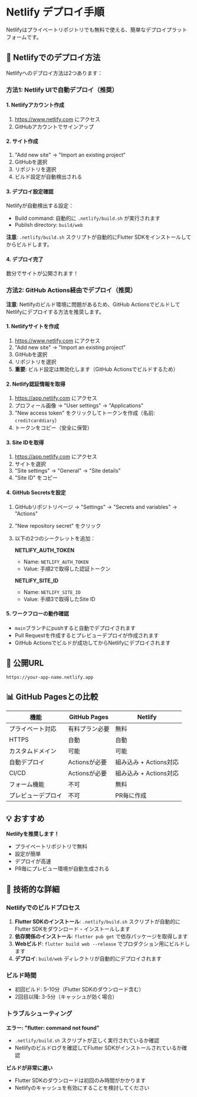 # Netlify デプロイ手順

Netlifyはプライベートリポジトリでも無料で使える、簡単なデプロイプラットフォームです。

## 📝 Netlifyでのデプロイ方法

Netlifyへのデプロイ方法は2つあります：

### 方法1: Netlify UIで自動デプロイ（推奨）

#### 1. Netlifyアカウント作成
1. https://www.netlify.com にアクセス
2. GitHubアカウントでサインアップ

#### 2. サイト作成
1. "Add new site" → "Import an existing project"
2. GitHubを選択
3. リポジトリを選択
4. ビルド設定が自動検出される

#### 3. デプロイ設定確認
Netlifyが自動検出する設定：
- Build command: 自動的に `.netlify/build.sh` が実行されます
- Publish directory: `build/web`

**注意**: `.netlify/build.sh` スクリプトが自動的にFlutter SDKをインストールしてからビルドします。

#### 4. デプロイ完了
数分でサイトが公開されます！

### 方法2: GitHub Actions経由でデプロイ（推奨）

**注意**: Netlifyのビルド環境に問題があるため、GitHub ActionsでビルドしてNetlifyにデプロイする方法を推奨します。

#### 1. Netlifyサイトを作成
1. https://www.netlify.com にアクセス
2. "Add new site" → "Import an existing project"
3. GitHubを選択
4. リポジトリを選択
5. **重要**: ビルド設定は無効化します（GitHub Actionsでビルドするため）

#### 2. Netlify認証情報を取得
1. https://app.netlify.com にアクセス
2. プロフィール画像 → "User settings" → "Applications"
3. "New access token" をクリックしてトークンを作成（名前: `creditcarddiary`）
4. トークンをコピー（安全に保管）

#### 3. Site IDを取得
1. https://app.netlify.com にアクセス
2. サイトを選択
3. "Site settings" → "General" → "Site details"
4. "Site ID" をコピー

#### 4. GitHub Secretsを設定
1. GitHubリポジトリページ → "Settings" → "Secrets and variables" → "Actions"
2. "New repository secret" をクリック
3. 以下の2つのシークレットを追加：

   **NETLIFY_AUTH_TOKEN**
   - Name: `NETLIFY_AUTH_TOKEN`
   - Value: 手順2で取得した認証トークン

   **NETLIFY_SITE_ID**
   - Name: `NETLIFY_SITE_ID`
   - Value: 手順3で取得したSite ID

#### 5. ワークフローの動作確認
- `main`ブランチにpushすると自動でデプロイされます
- Pull Requestを作成するとプレビューデプロイが作成されます
- GitHub Actionsでビルドが成功してからNetlifyにデプロイされます

## 🔗 公開URL
`https://your-app-name.netlify.app`

## 📊 GitHub Pagesとの比較

| 機能 | GitHub Pages | Netlify |
|------|-------------|---------|
| プライベート対応 | 有料プラン必要 | 無料 |
| HTTPS | 自動 | 自動 |
| カスタムドメイン | 可能 | 可能 |
| 自動デプロイ | Actionsが必要 | 組み込み + Actions対応 |
| CI/CD | Actionsが必要 | 組み込み + Actions対応 |
| フォーム機能 | 不可 | 無料 |
| プレビューデプロイ | 不可 | PR毎に作成 |

## 💡 おすすめ
**Netlifyを推奨します！**
- プライベートリポジトリで無料
- 設定が簡単
- デプロイが高速
- PR毎にプレビュー環境が自動生成される

## 🔧 技術的な詳細

### Netlifyでのビルドプロセス

1. **Flutter SDKのインストール**: `.netlify/build.sh` スクリプトが自動的にFlutter SDKをダウンロード・インストールします
2. **依存関係のインストール**: `flutter pub get` で依存パッケージを取得します
3. **Webビルド**: `flutter build web --release` でプロダクション用にビルドします
4. **デプロイ**: `build/web` ディレクトリが自動的にデプロイされます

### ビルド時間
- 初回ビルド: 5-10分（Flutter SDKのダウンロード含む）
- 2回目以降: 3-5分（キャッシュが効く場合）

### トラブルシューティング

**エラー: "flutter: command not found"**
- `.netlify/build.sh` スクリプトが正しく実行されているか確認
- Netlifyのビルドログを確認してFlutter SDKがインストールされているか確認

**ビルドが非常に遅い**
- Flutter SDKのダウンロードは初回のみ時間がかかります
- Netlifyのキャッシュを有効にすることを検討してください
